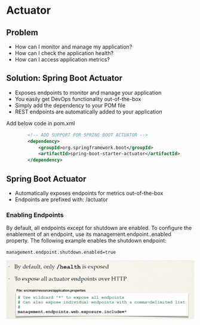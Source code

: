 # Actuator
## Problem
- How can I monitor and manage my application?
- How can I check the application health?
- How can I access application metrics?

## Solution: Spring Boot Actuator
  - Exposes endpoints to monitor and manage your application
  - You easily get DevOps functionality out-of-the-box
  - Simply add the dependency to your POM file
  - REST endpoints are automatically added to your application

Add below code in pom.xml
```xml
		<!-- ADD SUPPORT FOR SPRING BOOT ACTUATOR -->
		<dependency>
			<groupId>org.springframework.boot</groupId>
			<artifactId>spring-boot-starter-actuator</artifactId>
		</dependency>
```

## Spring Boot Actuator
- Automatically exposes endpoints for metrics out-of-the-box
- Endpoints are prefixed with: /actuator

### Enabling Endpoints
By default, all endpoints except for shutdown are enabled. 
To configure the enablement of an endpoint, 
use its management.endpoint.<id>.enabled property. 
The following example enables the shutdown endpoint:

```properties
management.endpoint.shutdown.enabled=true
```

![img.png](img.png)